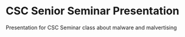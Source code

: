 # CSC Senior Seminar Presentation 
 Presentation for CSC Seminar class about malware and malvertising

